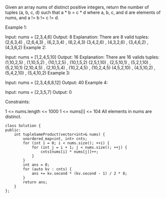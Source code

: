 Given an array nums of distinct positive integers, return the number of tuples (a, b, c, d) such that a * b = c * d where a, b, c, and d are elements of nums, and a != b != c != d.

 

Example 1:

Input: nums = [2,3,4,6]
Output: 8
Explanation: There are 8 valid tuples:
(2,6,3,4) , (2,6,4,3) , (6,2,3,4) , (6,2,4,3)
(3,4,2,6) , (4,3,2,6) , (3,4,6,2) , (4,3,6,2)
Example 2:

Input: nums = [1,2,4,5,10]
Output: 16
Explanation: There are 16 valids tuples:
(1,10,2,5) , (1,10,5,2) , (10,1,2,5) , (10,1,5,2)
(2,5,1,10) , (2,5,10,1) , (5,2,1,10) , (5,2,10,1)
(2,10,4,5) , (2,10,5,4) , (10,2,4,5) , (10,2,4,5)
(4,5,2,10) , (4,5,10,2) , (5,4,2,10) , (5,4,10,2)
Example 3:

Input: nums = [2,3,4,6,8,12]
Output: 40
Example 4:

Input: nums = [2,3,5,7]
Output: 0
 

Constraints:

1 <= nums.length <= 1000
1 <= nums[i] <= 104
All elements in nums are distinct.


```
class Solution {
public:
    int tupleSameProduct(vector<int>& nums) {
        unordered_map<int, int> cnts;
        for (int i = 0; i < nums.size(); ++i) {
            for (int j = i + 1; j < nums.size(); ++j) {
                cnts[nums[i] * nums[j]]++;
            }
        }
        int ans = 0;
        for (auto kv : cnts) {
            ans += kv.second * (kv.second - 1) / 2 * 8;
        }
        return ans;
    }
};
```
